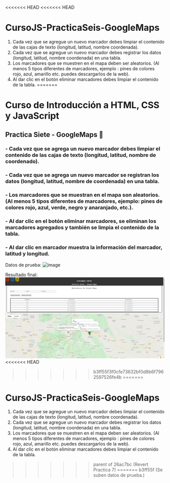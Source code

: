 <<<<<<< HEAD
<<<<<<< HEAD
# CursoJS-PracticaSeis-GoogleMaps

1. Cada vez que se agregue un nuevo marcador debes limpiar el contenido de las cajas de texto (longitud, latitud, nombre coordenada).
2. Cada vez que se agregue un nuevo marcador debes registrar los datos (longitud, latitud, nombre coordenada) en una tabla.
3. Los marcadores que se muestren en el mapa deben ser aleatorios. (Al menos 5 tipos diferentes de marcadores, ejemplo : pines de colores rojo, azul, amarillo etc. puedes descargarlos de la web).
4. Al dar clic en el botón eliminar marcadores debes limpiar el contenido de la tabla.
=======
# Curso de Introducción a HTML, CSS y JavaScript
## Practica Siete - **GoogleMaps** :robot:

### - Cada vez que se agrega un nuevo marcador debes limpiar el contenido de las cajas de texto (longitud, latitud, nombre de coordenado).
### - Cada vez que se agrega un nuevo marcador se registran los datos (longitud, latitud, nombre de coordenada) en una tabla.
### - Los marcadores que se muestran en el mapa son aleatorios. (Al menos 5 tipos diferentes de marcadores, ejemplo: pines de colores rojo, azul, verde, negro y anaranjado, etc.).
### - Al dar clic en el botón eliminar marcadores, se eliminan los marcadores agregados y también se limpia el contenido de la tabla.
### - Al dar clic en marcador muestra la información del marcador, latitud y longitud.

Datos de prueba:
![image](https://user-images.githubusercontent.com/8675738/113442469-57682380-93ad-11eb-8911-82006f8dc35e.png)

Resultado final:
![Preview](/images/MarksGoogleMaps.jpg)
<<<<<<< HEAD
>>>>>>> b3ff55f3f0cfe73632bf0d8b6f7962597526fe4b
=======
# CursoJS-PracticaSeis-GoogleMaps

1. Cada vez que se agregue un nuevo marcador debes limpiar el contenido de las cajas de texto (longitud, latitud, nombre coordenada).
2. Cada vez que se agregue un nuevo marcador debes registrar los datos (longitud, latitud, nombre coordenada) en una tabla.
3. Los marcadores que se muestren en el mapa deben ser aleatorios. (Al menos 5 tipos diferentes de marcadores, ejemplo : pines de colores rojo, azul, amarillo etc. puedes descargarlos de la web).
4. Al dar clic en el botón eliminar marcadores debes limpiar el contenido de la tabla.
>>>>>>> parent of 26ac7bc (Revert Practica 7)
=======
>>>>>>> b3ff55f (Se suben datos de prueba.)
